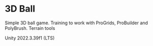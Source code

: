 # 3D Ball

Simple 3D ball game. Training to work with ProGrids, ProBuilder and PolyBrush. Terrain tools


Unity 2022.3.39f1 (LTS)

